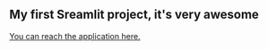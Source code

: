 ## My first Sreamlit project, it's very awesome

[You can reach the application here.](https://share.streamlit.io/misraturp/my-awesome-streamlit-front-end/main.py)
